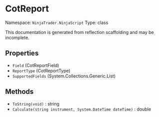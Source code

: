 # CotReport

Namespace: `NinjaTrader.NinjaScript`
Type: class

This documentation is generated from reflection scaffolding and may be incomplete.

## Properties
- `Field` (CotReportField)
- `ReportType` (CotReportType)
- `SupportedFields` (System.Collections.Generic.List<CotReportField>)

## Methods
- `ToString(void)` : string
- `Calculate(string instrument, System.DateTime dateTime)` : double
